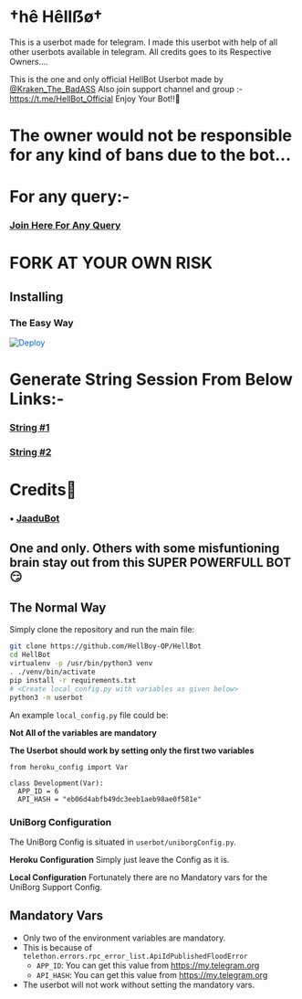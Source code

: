 # †hê Hêllẞø†
This is a userbot made for telegram. I made this userbot with help of all other userbots available in telegram. All credits goes to its Respective Owners....

This is the one and only official HellBot Userbot made by [@Kraken_The_BadASS](https://t.me/kraken_the_badass) Also join support channel and group :- https://t.me/HellBot_Official Enjoy Your Bot!!💝


# The owner would not be responsible for any kind of bans due to the bot...


# For any query:-
### [Join Here For Any Query](https://t.me/hellbot_official)

# FORK AT YOUR OWN RISK
## Installing

### The Easy Way

<a href="https://dashboard.heroku.com/new?button-url=https%3A%2F%2Fgithub.com%2FHellBoy-OP%2FHellBot&template=https%3A%2F%2Fgithub.com%2FHellBoy-OP%2FHellBot" rel="nofollow" style="background-color: initial; box-sizing: border-box; color: #0366d6; text-decoration-line: none;"><img alt="Deploy" data-canonical-src="https://www.herokucdn.com/deploy/button.svg" src="https://camo.githubusercontent.com/83b0e95b38892b49184e07ad572c94c8038323fb/68747470733a2f2f7777772e6865726f6b7563646e2e636f6d2f6465706c6f792f627574746f6e2e737667" style="border-style: none; box-sizing: initial; max-width: 100%;" /></a></div>
# Generate String Session From Below Links:-

### [String #1](https://Hellbot.hellboyop.repl.run)

### [String #2](https://Hellbot2.hellboyop.repl.run)

# Credits👀
### • [JaaduBot](https://github.com/Amberyt/JaaduBot)
## One and only. Others with some misfuntioning brain stay out from this SUPER POWERFULL BOT😏

## The Normal Way

Simply clone the repository and run the main file:
```sh
git clone https://github.com/HellBoy-OP/HellBot
cd HellBot
virtualenv -p /usr/bin/python3 venv
. ./venv/bin/activate
pip install -r requirements.txt
# <Create local_config.py with variables as given below>
python3 -m userbot
```

An example `local_config.py` file could be:

**Not All of the variables are mandatory**

__The Userbot should work by setting only the first two variables__

```python3
from heroku_config import Var

class Development(Var):
  APP_ID = 6
  API_HASH = "eb06d4abfb49dc3eeb1aeb98ae0f581e"
```

### UniBorg Configuration

The UniBorg Config is situated in `userbot/uniborgConfig.py`.

**Heroku Configuration**
Simply just leave the Config as it is.

**Local Configuration**
Fortunately there are no Mandatory vars for the UniBorg Support Config.

## Mandatory Vars

- Only two of the environment variables are mandatory.
- This is because of `telethon.errors.rpc_error_list.ApiIdPublishedFloodError`
    - `APP_ID`:   You can get this value from https://my.telegram.org
    - `API_HASH`:   You can get this value from https://my.telegram.org
- The userbot will not work without setting the mandatory vars.
